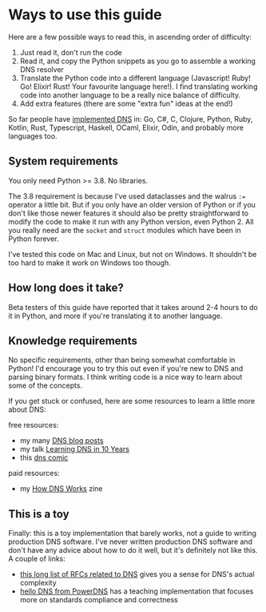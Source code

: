 # Ways to use this guide

Here are a few possible ways to read this, in ascending order of difficulty:

1. Just read it, don't run the code
2. Read it, and copy the Python snippets as you go to assemble a working DNS resolver
3. Translate the Python code into a different language (Javascript! Ruby!
   Go! Elixir! Rust! Your favourite language here!). I find translating working
   code into another language to be a really nice balance of difficulty.
4. Add extra features (there are some "extra fun" ideas at the end!)

So far people have [implemented DNS](https://github.com/search?q=dns+weekend&type=repositories) in: Go, C#, C, Clojure, Python, Ruby, Kotlin, Rust,
Typescript, Haskell, OCaml, Elixir, Odin, and probably more languages too.

## System requirements

You only need Python >= 3.8. No libraries.

The 3.8 requirement is because I've used dataclasses and the walrus `:=`
operator a little bit. But if you only have an older version of Python or if
you don't like those newer features it should also be pretty straightforward to
modify the code to make it run with any Python version, even Python 2. All you
really need are the `socket` and `struct` modules which have been in Python
forever.

I've tested this code on Mac and Linux, but not on Windows. It shouldn't be too hard to make it work on Windows too though.

## How long does it take?

Beta testers of this guide have reported that it takes around 2-4 hours to do
it in Python, and more if you're translating it to another language.

## Knowledge requirements

No specific requirements, other than being somewhat comfortable in Python! I'd
encourage you to try this out even if you're new to DNS and parsing binary
formats. I think writing code is a nice way to learn about some of the concepts.

If you get stuck or confused, here are some resources to learn a little more
about DNS:

free resources:

* my many [DNS blog posts](https://jvns.ca/#dns)
* my talk [Learning DNS in 10 Years](https://jvns.ca/blog/2023/05/08/new-talk-learning-dns-in-10-years/)
* this [dns comic](https://howdns.works/)

paid resources:

* my [How DNS Works](https://wizardzines.com/zines/dns) zine

## This is a toy

Finally: this is a toy implementation that barely works, not a guide to writing
production DNS software. I've never written production DNS software and don't
have any advice about how to do it well, but it's definitely not like this. A couple of links:

* [this long list of RFCs related to DNS](https://www.statdns.com/rfc/) gives you a sense for DNS's actual complexity
* [hello DNS from PowerDNS](https://powerdns.org/hello-dns/) has a teaching implementation that focuses more on standards compliance and correctness
